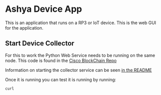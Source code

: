 # Ashya Device App

This is an application that runs on a RP3 or IoT device.  This is the web GUI for the application.


## Start Device Collector 

For this to work the Python Web Service needs to be running on the same node.  This code is found in the [Cisco BlockChain Repo](https://github.com/CiscoBlockChain/web-service)

Information on starting the collector service can be seen [in the README](https://github.com/CiscoBlockChain/web-service)

Once it is running you can test it is running by running: 

```
curl 

